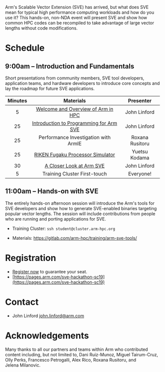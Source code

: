 Arm's Scalable Vector Extension (SVE) has arrived, but what does SVE mean for typical high performance computing workloads and how do you use it? This hands-on, non-NDA event will present SVE and show how common HPC codes can be recompiled to take advantage of large vector lengths without code modifications.

# Schedule

## 9:00am – Introduction and Fundamentals

Short presentations from community members, SVE tool developers, application teams, and hardware developers to introduce core concepts and lay the roadmap for future SVE applications.

  Minutes | Materials | Presenter 
  :-----: | :-------: | :-------: 
  5 | [Welcome and Overview of Arm in HPC](https://gitlab.com/arm-hpc/training/arm-sve-tools/raw/master/Slides/1%20-%20Overview%20of%20Arm%20in%20HPC.pptx?inline=false) | John Linford
  25 | [Introduction to Programming for Arm SVE](https://gitlab.com/arm-hpc/training/arm-sve-tools/raw/master/Slides/2%20-%20Intro%20to%20Programming%20SVE.pptx?inline=false) | John Linford
  25 | Performance Investigation with ArmIE | Roxana Rusitoru
  25 | [RIKEN Fugaku Processor Simulator](https://github.com/jlinford/sc19-hackathon/raw/master/RekenSimulatorUpdates_Nov2019.pdf) | Yuetsu Kodama 
  30 | [A Closer Look at Arm SVE](https://gitlab.com/arm-hpc/training/arm-sve-tools/raw/master/Slides/3%20-%20SVE%20Deep%20Dive.pptx?inline=false) | John Linford
   5 | Training Cluster First-touch | Everyone!

## 11:00am – Hands-on with SVE

The entirely hands-on afternoon session will introduce the Arm's tools for SVE developers and show how to generate SVE-enabled binaries targeting popular vector lengths. The session will include contributions from people who are running and porting applications for SVE.

 * Training Cluster: `ssh student@cluster.arm-hpc.org`

 * Materials: https://gitlab.com/arm-hpc/training/arm-sve-tools/

# Registration

 * [Register now](https://pages.arm.com/sve-hackathon-sc19) to guarantee your seat.
 * [https://pages.arm.com/sve-hackathon-sc19](https://pages.arm.com/sve-hackathon-sc19)

# Contact

 * John Linford <john.linford@arm.com>

# Acknowledgements

Many thanks to all our partners and teams within Arm who contributed content including, but not limited to, Dani Ruiz-Munoz, Miguel Tairum-Cruz, Olly Perks, Francesco Petrogalli, Alex Rico, Roxana Rusitoru, and Jelena Milanovic.

